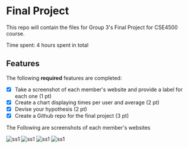 # Final Project

This repo will contain the files for Group 3's Final Project for CSE4500 course.

Time spent: 4 hours spent in total

## Features

The following **required** features are completed:

- [x] Take a screenshot of each member's website and provide a label for each one (1 pt)
- [x] Create a chart displaying times per user and average (2 pt)
- [x] Devise your hypothesis (2 pt)
- [x] Create a Github repo for the final project (3 pt)

The Following are screenshots of each member's websites

<img src="./images/Website_A.png" title='screenshot 1' width='' alt='ss1' />
<img src="./images/Website_B.png" title='screenshot 1' width='' alt='ss1' />
<img src="./images/Website_C.png" title='screenshot 1' width='' alt='ss1' />
<img src="./images/Website_D.png" title='screenshot 1' width='' alt='ss1' />